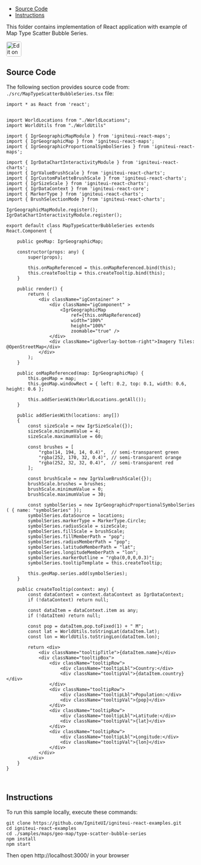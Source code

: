 <!-- NOTE: do not change this file because it will be auto re-generated from template file: -->
<!-- https://github.com/IgniteUI/igniteui-react-examples/tree/master/sample-template-files/ReadMe.md -->

<!-- ## Table of Contents -->
<!-- - [Sample Preview](#Sample-Preview) -->
- [Source Code](#Source-Code)
- [Instructions](#Instructions)

This folder contains implementation of React application with example of Map Type Scatter Bubble Series.
<!-- in the Geo Map component -->
<!-- [Geo Map](https://infragistics.com/Reactsite/components/geo-map.html) -->

<html lang="en" xmlns="http://www.w3.org/1999/xhtml">
    <body>
        <a target="_blank" href="https://codesandbox.io/s/github/IgniteUI/igniteui-react-examples/tree/master/samples/maps/geo-map/type-scatter-bubble-series?fontsize=14&hidenavigation=1&theme=dark&view=preview&file=/src/MapTypeScatterBubbleSeries.tsx" rel="noopener noreferrer">
            <img height="40px" style="border-radius: 0.25rem" alt="Edit on CodeSandbox" src="https://static.infragistics.com/xplatform/images/sandbox/code.png"/>
        </a>
        <!-- <a target="_blank"
href="https://codesandbox.io/s/github/IgniteUI/igniteui-react-examples/tree/master/samples/maps/geo-map/binding-csv-points?fontsize=14&hidenavigation=1&theme=dark&view=preview">
            <img alt="Edit Sample" src="https://codesandbox.io/static/img/play-codesandbox.svg"/>
        </a> -->
        <!-- <a target="_blank" style="margin-left: 0.5rem"
href="https://codesandbox.io/embed/github/IgniteUI/igniteui-react-examples/tree/master/samples/maps/geo-map/type-scatter-bubble-series?fontsize=14&hidenavigation=1&theme=dark&view=preview&file=/src/MapTypeScatterBubbleSeries.tsx">
            <img height="40px" style="border-radius: 5px" alt="View on CodeSandbox" src="https://static.infragistics.com/xplatform/images/sandbox/view.png"/>
        </a> -->
        <!-- <a target="_blank"
href="https://codesandbox.io/embed/github/IgniteUI/igniteui-react-examples/tree/master/samples/maps/geo-map/binding-csv-points?fontsize=14&hidenavigation=1&theme=dark&view=preview">
            <img alt="View on CodeSandbox" src="https://static.infragistics.com/xplatform/images/sandbox/view.png"/>
        </a>
https://codesandbox.io/embed/react-treemap-overview-rtb45
https://codesandbox.io/static/img/play-codesandbox.svg
https://codesandbox.io/embed/react-treemap-overview-rtb45?view=browser -->
    </body>
</html>

<!-- ## Sample Preview -->

<!-- <iframe
  src="https://codesandbox.io/embed/github/IgniteUI/igniteui-react-examples/tree/master/samples/maps/geo-map/type-scatter-bubble-series?fontsize=14&hidenavigation=1&theme=dark&view=preview&file=/src/MapTypeScatterBubbleSeries.tsx"
  style="width:100%; height:400px; border:0; border-radius: 4px; overflow:hidden;"
  allow="accelerometer; ambient-light-sensor; camera; encrypted-media; geolocation; gyroscope; hid; microphone; midi; payment; usb; vr"
  sandbox="allow-forms allow-modals allow-popups allow-presentation allow-same-origin allow-scripts"
></iframe> -->

## Source Code

The following section provides source code from:
`./src/MapTypeScatterBubbleSeries.tsx` file:

```tsx
import * as React from 'react';


import WorldLocations from "./WorldLocations";
import WorldUtils from "./WorldUtils"

import { IgrGeographicMapModule } from 'igniteui-react-maps';
import { IgrGeographicMap } from 'igniteui-react-maps';
import { IgrGeographicProportionalSymbolSeries } from 'igniteui-react-maps';

import { IgrDataChartInteractivityModule } from 'igniteui-react-charts';
import { IgrValueBrushScale } from 'igniteui-react-charts';
import { IgrCustomPaletteBrushScale } from 'igniteui-react-charts';
import { IgrSizeScale } from 'igniteui-react-charts';
import { IgrDataContext } from 'igniteui-react-core';
import { MarkerType } from 'igniteui-react-charts';
import { BrushSelectionMode } from 'igniteui-react-charts';

IgrGeographicMapModule.register();
IgrDataChartInteractivityModule.register();

export default class MapTypeScatterBubbleSeries extends React.Component {

    public geoMap: IgrGeographicMap;

    constructor(props: any) {
        super(props);

        this.onMapReferenced = this.onMapReferenced.bind(this);
        this.createTooltip = this.createTooltip.bind(this);
    }

    public render() {
        return (
            <div className="igContainer" >
                <div className="igComponent" >
                    <IgrGeographicMap
                        ref={this.onMapReferenced}
                        width="100%"
                        height="100%"
                        zoomable="true" />
                </div>
                <div className="igOverlay-bottom-right">Imagery Tiles: @OpenStreetMap</div>
            </div>
        );
    }

    public onMapReferenced(map: IgrGeographicMap) {
        this.geoMap = map;
        this.geoMap.windowRect = { left: 0.2, top: 0.1, width: 0.6, height: 0.6 };

        this.addSeriesWith(WorldLocations.getAll());
    }

    public addSeriesWith(locations: any[])
    {
        const sizeScale = new IgrSizeScale({});
        sizeScale.minimumValue = 4;
        sizeScale.maximumValue = 60;

        const brushes = [
            "rgba(14, 194, 14, 0.4)",  // semi-transparent green
            "rgba(252, 170, 32, 0.4)", // semi-transparent orange
            "rgba(252, 32, 32, 0.4)",  // semi-transparent red
        ];

        const brushScale = new IgrValueBrushScale({});
        brushScale.brushes = brushes;
        brushScale.minimumValue = 0;
        brushScale.maximumValue = 30;

        const symbolSeries = new IgrGeographicProportionalSymbolSeries ( { name: "symbolSeries" });
        symbolSeries.dataSource = locations;
        symbolSeries.markerType = MarkerType.Circle;
        symbolSeries.radiusScale = sizeScale;
        symbolSeries.fillScale = brushScale;
        symbolSeries.fillMemberPath = "pop";
        symbolSeries.radiusMemberPath = "pop";
        symbolSeries.latitudeMemberPath = "lat";
        symbolSeries.longitudeMemberPath = "lon";
        symbolSeries.markerOutline = "rgba(0,0,0,0.3)";
        symbolSeries.tooltipTemplate = this.createTooltip;

        this.geoMap.series.add(symbolSeries);
    }

    public createTooltip(context: any) {
        const dataContext = context.dataContext as IgrDataContext;
        if (!dataContext) return null;

        const dataItem = dataContext.item as any;
        if (!dataItem) return null;

        const pop = dataItem.pop.toFixed(1) + " M";
        const lat = WorldUtils.toStringLat(dataItem.lat);
        const lon = WorldUtils.toStringLon(dataItem.lon);

        return <div>
            <div className="tooltipTitle">{dataItem.name}</div>
            <div className="tooltipBox">
                <div className="tooltipRow">
                    <div className="tooltipLbl">Country:</div>
                    <div className="tooltipVal">{dataItem.country}</div>
                </div>
                <div className="tooltipRow">
                    <div className="tooltipLbl">Population:</div>
                    <div className="tooltipVal">{pop}</div>
                </div>
                <div className="tooltipRow">
                    <div className="tooltipLbl">Latitude:</div>
                    <div className="tooltipVal">{lat}</div>
                </div>
                <div className="tooltipRow">
                    <div className="tooltipLbl">Longitude:</div>
                    <div className="tooltipVal">{lon}</div>
                </div>
            </div>
        </div>
    }
}



```

## Instructions
To run this sample locally, execute these commands:

```
git clone https://github.com/IgniteUI/igniteui-react-examples.git
cd igniteui-react-examples
cd ./samples/maps/geo-map/type-scatter-bubble-series
npm install
npm start

```

Then open http://localhost:3000/ in your browser

